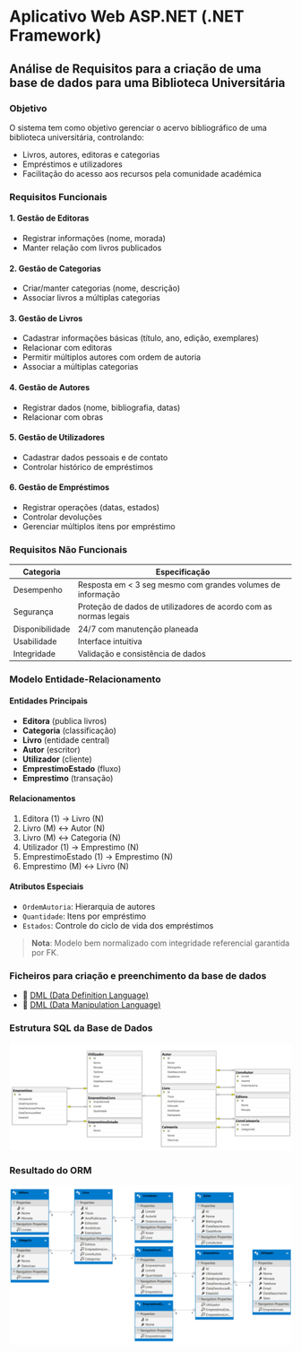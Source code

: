 ﻿# Aplicativo Web ASP.NET (.NET Framework) 

## Análise de Requisitos para a criação de uma base de dados para uma Biblioteca Universitária

### Objetivo
O sistema tem como objetivo gerenciar o acervo bibliográfico de uma biblioteca universitária, controlando:
- Livros, autores, editoras e categorias
- Empréstimos e utilizadores
- Facilitação do acesso aos recursos pela comunidade académica

### Requisitos Funcionais

#### 1. Gestão de Editoras
- Registrar informações (nome, morada)
- Manter relação com livros publicados

#### 2. Gestão de Categorias
- Criar/manter categorias (nome, descrição)
- Associar livros a múltiplas categorias

#### 3. Gestão de Livros
- Cadastrar informações básicas (título, ano, edição, exemplares)
- Relacionar com editoras
- Permitir múltiplos autores com ordem de autoria
- Associar a múltiplas categorias

#### 4. Gestão de Autores
- Registrar dados (nome, bibliografia, datas)
- Relacionar com obras

#### 5. Gestão de Utilizadores
- Cadastrar dados pessoais e de contato
- Controlar histórico de empréstimos

#### 6. Gestão de Empréstimos
- Registrar operações (datas, estados)
- Controlar devoluções
- Gerenciar múltiplos itens por empréstimo

### Requisitos Não Funcionais

| Categoria        | Especificação |
|------------------|---------------|
| Desempenho       | Resposta em < 3 seg mesmo com grandes volumes de informação |
| Segurança        | Proteção de dados de utilizadores de acordo com as normas legais |
| Disponibilidade  | 24/7 com manutenção planeada |
| Usabilidade      | Interface intuitiva |
| Integridade      | Validação e consistência de dados |

### Modelo Entidade-Relacionamento

#### Entidades Principais
- **Editora** (publica livros)
- **Categoria** (classificação)
- **Livro** (entidade central)
- **Autor** (escritor)
- **Utilizador** (cliente)
- **EmprestimoEstado** (fluxo)
- **Emprestimo** (transação)

#### Relacionamentos
1. Editora (1) → Livro (N)
2. Livro (M) ↔ Autor (N)
3. Livro (M) ↔ Categoria (N)  
4. Utilizador (1) → Emprestimo (N)
5. EmprestimoEstado (1) → Emprestimo (N)
6. Emprestimo (M) ↔ Livro (N)

#### Atributos Especiais
- `OrdemAutoria`: Hierarquia de autores
- `Quantidade`: Itens por empréstimo
- `Estados`: Controle do ciclo de vida dos empréstimos

> **Nota**: Modelo bem normalizado com integridade referencial garantida por FK.

### Ficheiros para criação e preenchimento da base de dados
- :link: [DML (Data Definition Language)](DDL.sql "DDL")
- :link: [DML (Data Manipulation Language)](DML.sql "DDL")

### Estrutura SQL da Base de Dados
![SQLStructure](Imagens/SQLStructure.png "Estrutura SQL da base de dados")

 
### Resultado do ORM 
![DbContext](Imagens/DbContext.png "Estrutura do DbContext criado pelo ORM")
